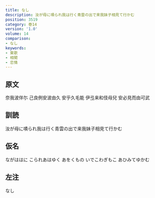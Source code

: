 ```yaml
---
title: なし
description: 汝が母に嘖られ我は行く青雲の出で来我妹子相見て行かむ
position: 3519
category: 巻14
version: '1.0'
volume: 14
comparison:
- なし
keywords:
- 東歌
- 相聞
- 恋情
---
```


## 原文

奈我波伴尓 己良例安波由久 安乎久毛能 伊弖来和伎母兒 安必見而由可武

## 訓読

汝が母に嘖られ我は行く青雲の出で来我妹子相見て行かむ

## 仮名

ながははに こられあはゆく あをくもの いでこわぎもこ あひみてゆかむ

## 左注

なし
